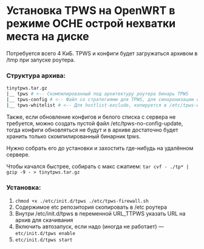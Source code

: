 # Установка TPWS на OpenWRT в режиме **OCHE** острой нехватки места на диске

Потребуется всего 4 КиБ. TPWS и конфиги будет загружаться архивом в /tmp при запуске роутера.


### Структура архива:

```bash
tinytpws.tar.gz
|__ tpws # <-- Скомпилированный под архитектуру роутера бинарь TPWS
|__ tpws-config # <-- Файл со стратегиями для TPWS, для синхронизации с серверными
|__ tpws-whitelist # <-- Для hostlist-exclude, копируется в /etc/tpws-whitelist
```

Также, если обновление конфигов и белого списка с сервера не требуется, можно создать
пустой файл /etc/tpws-no-config-update, тогда конфиги обновляться не будут и в архиве
достаточно будет хранить только скомпилированный бинарник tpws.

Нужно собрать его до установки и захостить где-нибудь на удалённом сервере.

Чтобы качался быстрее, собирать с макс сжатием: `tar cvf - ./tp* | gzip -9 - > tinytpws.tar.gz`


### Установка:

1. `chmod +x ./etc/init.d/tpws ./etc/tpws-firewall.sh`
2. Содержимое etc репозитория скопировать в /etc роутера
3. Внутри /etc/init.d/tpws в переменной URL_TTPWS указать URL на архив для скачивания
4. Включить автозапуск, если надо (иногда не работает) — `etc/init.d/tpws enable`
5. `etc/init.d/tpws start`
